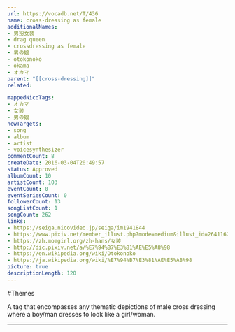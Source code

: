 ```yaml
---
url: https://vocadb.net/T/436
name: cross-dressing as female
additionalNames: 
- 男扮女装
- drag queen
- crossdressing as female
- 男の娘
- otokonoko
- okama
- オカマ
parent: "[[cross-dressing]]"
related:

mappedNicoTags:
- オカマ
- 女装
- 男の娘
newTargets:
- song
- album
- artist
- voicesynthesizer
commentCount: 8
createDate: 2016-03-04T20:49:57
status: Approved
albumCount: 10
artistCount: 103
eventCount: 0
eventSeriesCount: 0
followerCount: 13
songListCount: 1
songCount: 262
links: 
- https://seiga.nicovideo.jp/seiga/im1941844
- https://www.pixiv.net/member_illust.php?mode=medium&illust_id=26411623
- https://zh.moegirl.org/zh-hans/女装
- http://dic.pixiv.net/a/%E7%94%B7%E3%81%AE%E5%A8%98
- https://en.wikipedia.org/wiki/Otokonoko
- https://ja.wikipedia.org/wiki/%E7%94%B7%E3%81%AE%E5%A8%98
picture: true
descriptionLength: 120
---
```


#Themes

A tag that encompasses any thematic depictions of male cross dressing where a boy/man dresses to look like a girl/woman.

---

